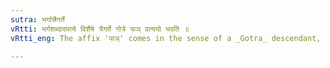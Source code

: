 ```yaml
---
sutra: भर्गात्त्रैगर्ते
vRtti: भर्गशब्दादपत्ये विशैषे त्रैगर्ते गोत्रे फञ् प्रत्ययो भवति ॥
vRtti_eng: The affix 'फञ्' comes in the sense of a _Gotra_ descendant, after the word भर्ग, when the meaning is a _Traigarta_.

---
```

